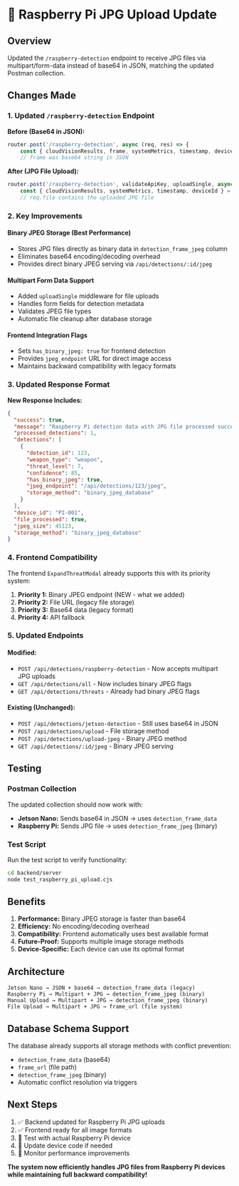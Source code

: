 # 📸 Raspberry Pi JPG Upload Update

## Overview
Updated the `/raspberry-detection` endpoint to receive JPG files via multipart/form-data instead of base64 in JSON, matching the updated Postman collection.

## Changes Made

### 1. Updated `/raspberry-detection` Endpoint

**Before (Base64 in JSON):**
```javascript
router.post('/raspberry-detection', async (req, res) => {
    const { cloudVisionResults, frame, systemMetrics, timestamp, deviceId } = req.body;
    // frame was base64 string in JSON
```

**After (JPG File Upload):**
```javascript
router.post('/raspberry-detection', validateApiKey, uploadSingle, async (req, res) => {
    const { cloudVisionResults, systemMetrics, timestamp, deviceId } = req.body;
    // req.file contains the uploaded JPG file
```

### 2. Key Improvements

#### **Binary JPEG Storage (Best Performance)**
- Stores JPG files directly as binary data in `detection_frame_jpeg` column
- Eliminates base64 encoding/decoding overhead
- Provides direct binary JPEG serving via `/api/detections/:id/jpeg`

#### **Multipart Form Data Support**
- Added `uploadSingle` middleware for file uploads
- Handles form fields for detection metadata
- Validates JPEG file types
- Automatic file cleanup after database storage

#### **Frontend Integration Flags**
- Sets `has_binary_jpeg: true` for frontend detection
- Provides `jpeg_endpoint` URL for direct image access
- Maintains backward compatibility with legacy formats

### 3. Updated Response Format

**New Response Includes:**
```json
{
  "success": true,
  "message": "Raspberry Pi detection data with JPG file processed successfully",
  "processed_detections": 1,
  "detections": [
    {
      "detection_id": 123,
      "weapon_type": "weapon",
      "threat_level": 7,
      "confidence": 85,
      "has_binary_jpeg": true,
      "jpeg_endpoint": "/api/detections/123/jpeg",
      "storage_method": "binary_jpeg_database"
    }
  ],
  "device_id": "PI-001",
  "file_processed": true,
  "jpeg_size": 45123,
  "storage_method": "binary_jpeg_database"
}
```

### 4. Frontend Compatibility

The frontend `ExpandThreatModal` already supports this with its priority system:

1. **Priority 1:** Binary JPEG endpoint (NEW - what we added)
2. **Priority 2:** File URL (legacy file storage)
3. **Priority 3:** Base64 data (legacy format)
4. **Priority 4:** API fallback

### 5. Updated Endpoints

#### **Modified:**
- `POST /api/detections/raspberry-detection` - Now accepts multipart JPG uploads
- `GET /api/detections/all` - Now includes binary JPEG flags
- `GET /api/detections/threats` - Already had binary JPEG flags

#### **Existing (Unchanged):**
- `POST /api/detections/jetson-detection` - Still uses base64 in JSON
- `POST /api/detections/upload` - File storage method
- `POST /api/detections/upload-jpeg` - Binary JPEG method
- `GET /api/detections/:id/jpeg` - Binary JPEG serving

## Testing

### Postman Collection
The updated collection should now work with:
- **Jetson Nano:** Sends base64 in JSON → uses `detection_frame_data`
- **Raspberry Pi:** Sends JPG file → uses `detection_frame_jpeg` (binary)

### Test Script
Run the test script to verify functionality:
```bash
cd backend/server
node test_raspberry_pi_upload.cjs
```

## Benefits

1. **Performance:** Binary JPEG storage is faster than base64
2. **Efficiency:** No encoding/decoding overhead
3. **Compatibility:** Frontend automatically uses best available format
4. **Future-Proof:** Supports multiple image storage methods
5. **Device-Specific:** Each device can use its optimal format

## Architecture

```
Jetson Nano → JSON + base64 → detection_frame_data (legacy)
Raspberry Pi → Multipart + JPG → detection_frame_jpeg (binary)
Manual Upload → Multipart + JPG → detection_frame_jpeg (binary)
File Upload → Multipart + JPG → frame_url (file system)
```

## Database Schema Support

The database already supports all storage methods with conflict prevention:
- `detection_frame_data` (base64)
- `frame_url` (file path)  
- `detection_frame_jpeg` (binary)
- Automatic conflict resolution via triggers

## Next Steps

1. ✅ Backend updated for Raspberry Pi JPG uploads
2. ✅ Frontend ready for all image formats
3. 🎯 Test with actual Raspberry Pi device
4. 🎯 Update device code if needed
5. 🎯 Monitor performance improvements

**The system now efficiently handles JPG files from Raspberry Pi devices while maintaining full backward compatibility!** 